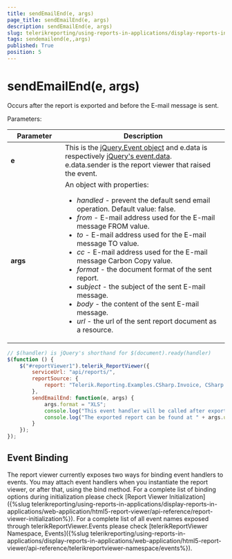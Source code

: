 ```yaml
---
title: sendEmailEnd(e, args)
page_title: sendEmailEnd(e, args) 
description: sendEmailEnd(e, args)
slug: telerikreporting/using-reports-in-applications/display-reports-in-applications/web-application/html5-report-viewer/api-reference/reportviewer/events/sendemailend(e,-args)
tags: sendemailend(e,,args)
published: True
position: 5
---
```

<style>
table th:first-of-type {
	width: 25%;
}
table th:nth-of-type(2) {
	width: 75%;
}
</style>

# sendEmailEnd(e, args)

Occurs after the report is exported and before the E-mail message is sent.

Parameters:

| Parameter | Description |
| ------ | ------ |
| __e__ |This is the [jQuery.Event object](https://api.jquery.com/category/events/event-object/) and e.data is respectively [jQuery's event.data](https://api.jquery.com/event.data/).<br/>e.data.sender is the report viewer that raised the event.|
| __args__ |An object with properties:<ul><li>*handled* - prevent the default send email operation. Default value: false.</li><li>*from* - E-mail address used for the E-mail message FROM value.</li><li>*to* - E-mail address used for the E-mail message TO value.</li><li>*cc* - E-mail address used for the E-mail message Carbon Copy value.</li><li>*format* - the document format of the sent report.</li><li>*subject* - the subject of the sent E-mail message.</li><li>*body* - the content of the sent E-mail message.</li><li>*url* - the url of the sent report document as a resource.</li></ul>|

````JavaScript
// $(handler) is jQuery's shorthand for $(document).ready(handler)
$(function () {
	$("#reportViewer1").telerik_ReportViewer({
		serviceUrl: "api/reports/",
		reportSource: {
			report: "Telerik.Reporting.Examples.CSharp.Invoice, CSharp.ReportLibrary"
		},
		sendEmailEnd: function(e, args) {
			args.format = "XLS";
			console.log("This event handler will be called after exporting the report.");
			console.log("The exported report can be found at " + args.url);
		}
	});
});
````


## Event Binding

The report viewer currently exposes two ways for binding event handlers to events. You may attach event handlers when you instantiate the report viewer, or after that, using the bind method. For a complete list of binding options during initialization please check [Report Viewer Initialization]({%slug telerikreporting/using-reports-in-applications/display-reports-in-applications/web-application/html5-report-viewer/api-reference/report-viewer-initialization%}). For a complete list of all event names exposed through telerikReportViewer.Events please check [telerikReportViewer Namespace, Events]({%slug telerikreporting/using-reports-in-applications/display-reports-in-applications/web-application/html5-report-viewer/api-reference/telerikreportviewer-namespace/events%}).
